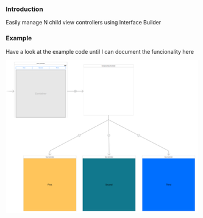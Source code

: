 ### Introduction

Easily manage N child view controllers using Interface Builder

### Example

Have a look at the example code until I can document the funcionality here

![Screenshot](example.png)

